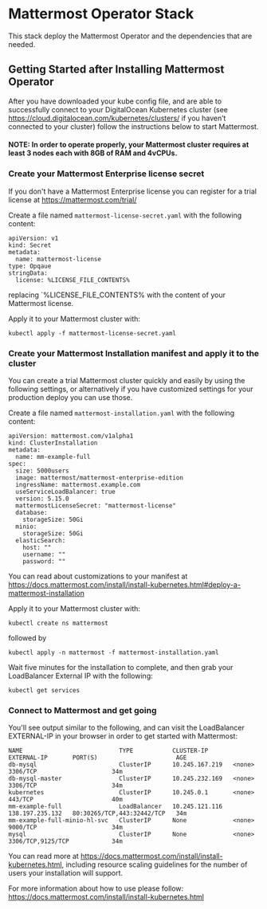 # Mattermost Operator Stack

This stack deploy the Mattermost Operator and the dependencies that are needed.

## Getting Started after Installing Mattermost Operator

After you have downloaded your kube config file, and are able to successfully connect 
to your DigitalOcean Kubernetes cluster (see https://cloud.digitalocean.com/kubernetes/clusters/ 
if you haven’t connected to your cluster) follow the instructions below to start Mattermost.

#### NOTE: In order to operate properly, your Mattermost cluster requires at least 3 nodes each with 8GB of RAM and 4vCPUs.

### Create your Mattermost Enterprise license secret

If you don't have a Mattermost Enterprise license you can register for a trial license 
at https://mattermost.com/trial/

Create a file named `mattermost-license-secret.yaml` with the following content:

```
apiVersion: v1
kind: Secret
metadata:
  name: mattermost-license
type: Opqaue
stringData:
  license: %LICENSE_FILE_CONTENTS%
```

replacing `%LICENSE_FILE_CONTENTS% with the content of your Mattermost license.

Apply it to your Mattermost cluster with: 

```
kubectl apply -f mattermost-license-secret.yaml
```

### Create your Mattermost Installation manifest and apply it to the cluster

You can create a trial Mattermost cluster quickly and easily by using the following settings, 
or alternatively if you have customized settings for your production deploy you can use those. 

Create a file named `mattermost-installation.yaml` with the following content:

```
apiVersion: mattermost.com/v1alpha1
kind: ClusterInstallation
metadata:
  name: mm-example-full
spec:
  size: 5000users
  image: mattermost/mattermost-enterprise-edition
  ingressName: mattermost.example.com
  useServiceLoadBalancer: true
  version: 5.15.0
  mattermostLicenseSecret: "mattermost-license"
  database:
    storageSize: 50Gi
  minio:
    storageSize: 50Gi
  elasticSearch:
    host: ""
    username: ""
    password: ""
```

You can read about customizations to your manifest at https://docs.mattermost.com/install/install-kubernetes.html#deploy-a-mattermost-installation

Apply it to your Mattermost cluster with:

```
kubectl create ns mattermost
```

followed by

```
kubectl apply -n mattermost -f mattermost-installation.yaml
```

Wait five minutes for the installation to complete, and then grab your LoadBalancer 
External IP with the following:

```
kubectl get services
```

### Connect to Mattermost and get going

You'll see output similar to the following, and can visit the LoadBalancer EXTERNAL-IP in 
your browser in order to get started with Mattermost:

```
NAME                           TYPE           CLUSTER-IP       EXTERNAL-IP       PORT(S)                      AGE
db-mysql                       ClusterIP      10.245.167.219   <none>            3306/TCP                     34m
db-mysql-master                ClusterIP      10.245.232.169   <none>            3306/TCP                     34m
kubernetes                     ClusterIP      10.245.0.1       <none>            443/TCP                      40m
mm-example-full                LoadBalancer   10.245.121.116   138.197.235.132   80:30265/TCP,443:32442/TCP   34m
mm-example-full-minio-hl-svc   ClusterIP      None             <none>            9000/TCP                     34m
mysql                          ClusterIP      None             <none>            3306/TCP,9125/TCP            34m
```

You can read more at https://docs.mattermost.com/install/install-kubernetes.html, including 
resource scaling guidelines for the number of users your installation will support. 

For more information about how to use please follow: https://docs.mattermost.com/install/install-kubernetes.html

